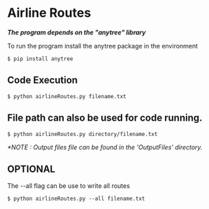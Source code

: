 # Airline Routes

***The program depends on the "anytree" library***

To run the program install the anytree package in the environment

`$ pip install anytree`

## Code Execution

`$ python airlineRoutes.py filename.txt`

## File path can also be used for code running.

`$ python airlineRoutes.py directory/filename.txt`

*\*NOTE : Output files file can be found in the 'OutputFiles' directory.*


## OPTIONAL 

The --all flag can be use to write all routes

`$ python airlineRoutes.py --all filename.txt`
